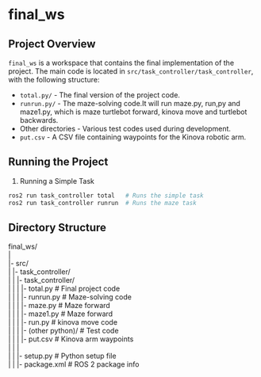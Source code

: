 # final_ws

## Project Overview
`final_ws` is a workspace that contains the final implementation of the project. The main code is located in `src/task_controller/task_controller`, with the following structure:

- `total.py/` - The final version of the project code.
- `runrun.py/` - The maze-solving code.It will run maze.py, run,py and maze1.py, which is maze turtlebot forward, kinova move and turtlebot backwards.
- Other directories - Various test codes used during development.
- `put.csv` - A CSV file containing waypoints for the Kinova robotic arm.



## Running the Project

1. Running a Simple Task
```bash
ros2 run task_controller total   # Runs the simple task
ros2 run task_controller runrun  # Runs the maze task
```



## Directory Structure
final_ws/<br>
|<br>
|- src/<br>
|   |- task_controller/<br>
|   |   |- task_controller/<br>
|   |   |   |- total.py            # Final project code<br>
|   |   |   |- runrun.py           # Maze-solving code<br>
|   |   |   |- maze.py             # Maze forward<br>
|   |   |   |- maze1.py            # Maze forward<br>
|   |   |   |- run.py              # kinova move code<br>
|   |   |   |- (other python)/     # Test code<br>
|   |   |   |- put.csv             # Kinova arm waypoints<br>
|   |   |<br>
|   |   |- setup.py                # Python setup file<br>
|   |   |- package.xml             # ROS 2 package info<br>

